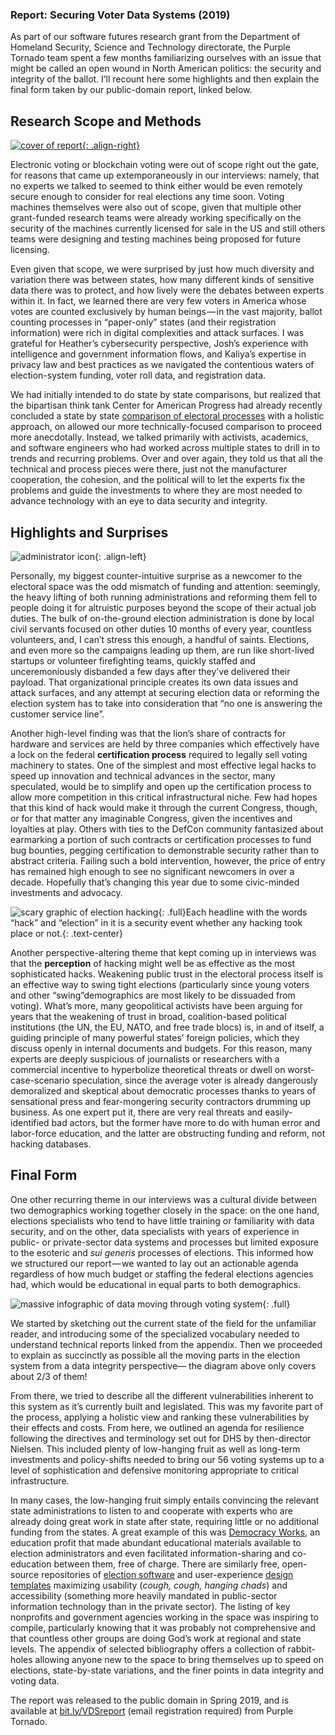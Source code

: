 ### Report: Securing Voter Data Systems (2019)

As part of our software futures research grant from the Department of Homeland Security, Science and Technology directorate, the Purple Tornado team spent a few months familiarizing ourselves with an issue that might be called an open wound in North American politics: the security and integrity of the ballot. I’ll recount here some highlights and then explain the final form taken by our public-domain report, linked below.

## Research Scope and Methods

[![cover of report](/assets/images/vds_report_cover.png){: .align-right}](http://bit.ly/VDSreport)

Electronic voting or blockchain voting were out of scope right out the gate, for reasons that came up extemporaneously in our interviews: namely, that no experts we talked to seemed to think either would be even remotely secure enough to consider for real elections any time soon. Voting machines themselves were also out of scope, given that multiple other grant-funded research teams were already working specifically on the security of the machines currently licensed for sale in the US and still others teams were designing and testing machines being proposed for future licensing.

Even given that scope, we were surprised by just how much diversity and variation there was between states, how many different kinds of sensitive data there was to protect, and how lively were the debates between experts within it. In fact, we learned there are very few voters in America whose votes are counted exclusively by human beings — in the vast majority, ballot counting processes in “paper-only” states (and their registration information) were rich in digital complexities and attack surfaces. I was grateful for Heather’s cybersecurity perspective, Josh’s experience with intelligence and government information flows, and Kaliya’s expertise in privacy law and best practices as we navigated the contentious waters of election-system funding, voter roll data, and registration data.

We had initially intended to do state by state comparisons, but realized that the bipartisan think tank Center for American Progress had already recently concluded a state by state [comparison of electoral processes](https://www.americanprogress.org/issues/democracy/reports/2018/02/12/446336/election-security-50-states/) with a holistic approach, on allowed our more technically-focused comparison to proceed more anecdotally. Instead, we talked primarily with activists, academics, and software engineers who had worked across multiple states to drill in to trends and recurring problems. Over and over again, they told us that all the technical and process pieces were there, just not the manufacturer cooperation, the cohesion, and the political will to let the experts fix the problems and guide the investments to where they are most needed to advance technology with an eye to data security and integrity.

## Highlights and Surprises

![administrator icon](/assets/images/admin.png){: .align-left}

Personally, my biggest counter-intuitive surprise as a newcomer to the electoral space was the odd mismatch of funding and attention: seemingly, the heavy lifting of both running administrations and reforming them fell to people doing it for altruistic purposes beyond the scope of their actual job duties. The bulk of on-the-ground election administration is done by local civil servants focused on other duties 10 months of every year, countless volunteers, and, I can’t stress this enough, a handful of saints. Elections, and even more so the campaigns leading up them, are run like short-lived startups or volunteer firefighting teams, quickly staffed and unceremoniously disbanded a few days after they’ve delivered their payload. That organizational principle creates its own data issues and attack surfaces, and any attempt at securing election data or reforming the election system has to take into consideration that “no one is answering the customer service line”.

Another high-level finding was that the lion’s share of contracts for hardware and services are held by three companies which effectively have a lock on the federal **certification process** required to legally sell voting machinery to states. One of the simplest and most effective legal hacks to speed up innovation and technical advances in the sector, many speculated, would be to simplify and open up the certification process to allow more competition in this critical infrastructural niche. Few had hopes that this kind of hack would make it through the current Congress, though, or for that matter any imaginable Congress, given the incentives and loyalties at play. Others with ties to the DefCon community fantasized about earmarking a portion of such contracts or certification processes to fund bug bounties, pegging certification to demonstrable security rather than to abstract criteria. Failing such a bold intervention, however, the price of entry has remained high enough to see no significant newcomers in over a decade. Hopefully that’s changing this year due to some civic-minded investments and advocacy.

![scary graphic of election hacking](/assets/images/ballot_hack_graphic.jpg){: .full}Each headline with the words “hack” and “election” in it is a security event whether any hacking took place or not.{: .text-center}

Another perspective-altering theme that kept coming up in interviews was that the **perception** of hacking might well be as effective as the most sophisticated hacks. Weakening public trust in the electoral process itself is an effective way to swing tight elections (particularly since young voters and other “swing”demographics are most likely to be dissuaded from voting). What’s more, many geopolitical activists have been arguing for years that the weakening of trust in broad, coalition-based political institutions (the UN, the EU, NATO, and free trade blocs) is, in and of itself, a guiding principle of many powerful states’ foreign policies, which they discuss openly in internal documents and budgets. For this reason, many experts are deeply suspicious of journalists or researchers with a commercial incentive to hyperbolize theoretical threats or dwell on worst-case-scenario speculation, since the average voter is already dangerously demoralized and skeptical about democratic processes thanks to years of sensational press and fear-mongering security contractors drumming up business. As one expert put it, there are very real threats and easily-identified bad actors, but the former have more to do with human error and labor-force education, and the latter are obstructing funding and reform, not hacking databases.

## Final Form

One other recurring theme in our interviews was a cultural divide between two demographics working together closely in the space: on the one hand, elections specialists who tend to have little training or familiarity with data security, and on the other, data specialists with years of experience in public- or private-sector data systems and processes but limited exposure to the esoteric and *sui generis* processes of elections. This informed how we structured our report — we wanted to lay out an actionable agenda regardless of how much budget or staffing the federal elections agencies had, which would be educational in equal parts to both demographics.

![massive infographic of data moving through voting system](/assets/images/vds_diagram_purpletornado.png){: .full}

We started by sketching out the current state of the field for the unfamiliar reader, and introducing some of the specialized vocabulary needed to understand technical reports linked from the appendix. Then we proceeded to explain as succinctly as possible all the moving parts in the election system from a data integrity perspective— the diagram above only covers about 2/3 of them!

From there, we tried to describe all the different vulnerabilities inherent to this system as it’s currently built and legislated. This was my favorite part of the process, applying a holistic view and ranking these vulnerabilities by their effects and costs. From here, we outlined an agenda for resilience following the directives and terminology set out for DHS by then-director Nielsen. This included plenty of low-hanging fruit as well as long-term investments and policy-shifts needed to bring our 56 voting systems up to a level of sophistication and defensive monitoring appropriate to critical infrastructure.

In many cases, the low-hanging fruit simply entails convincing the relevant state administrations to listen to and cooperate with experts who are already doing great work in state after state, requiring little or no additional funding from the states. A great example of this was [Democracy Works](http://democracy.works), an education profit that made abundant educational materials available to election administrators and even facilitated information-sharing and co-education between them, free of charge. There are similarly free, open-source repositories of [election software](https://electiontools.org/) and user-experience [design templates](https://www.usability.gov/how-to-and-tools/index.html) maximizing usability (*cough, cough, hanging chads*) and accessibility (something more heavily mandated in public-sector information technology than in the private sector). The listing of key nonprofits and government agencies working in the space was inspiring to compile, particularly knowing that it was probably not comprehensive and that countless other groups are doing God’s work at regional and state levels. The appendix of selected bibliography offers a collection of rabbit-holes allowing anyone new to the space to bring themselves up to speed on elections, state-by-state variations, and the finer points in data integrity and voting data.

The report was released to the public domain in Spring 2019, and is available at [bit.ly/VDSreport](http://bit.ly/VDSreport) (email registration required) from Purple Tornado.
